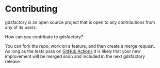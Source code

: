 # Contributing

gdsfactory is an open source project that is open to any contributions from any of its users.

How can you contribute to gdsfactory?

You can fork the repo, work on a feature, and then create a merge request. As long as the tests pass on [GitHub Actions](https://github.com/gdsfactory/gdsfactory/actions) it is likely that your new improvement will be merged soon and included in the next gdsfactory release.
